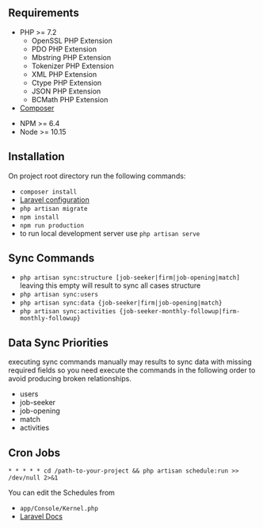 ## Requirements

* PHP >= 7.2
    * OpenSSL PHP Extension
    * PDO PHP Extension
    * Mbstring PHP Extension
    * Tokenizer PHP Extension
    * XML PHP Extension
    * Ctype PHP Extension
    * JSON PHP Extension
    * BCMath PHP Extension
* [Composer](https://getcomposer.org/download/)
- NPM >= 6.4
- Node >= 10.15


## Installation
On project root directory run the following commands:

* `composer install`
* [Laravel configuration](https://laravel.com/docs/5.7/installation#configuration)
* `php artisan migrate`
* `npm install`
* `npm run production`
* to run local development server use `php artisan serve` 
## Sync Commands
 * `php artisan sync:structure [job-seeker|firm|job-opening|match]` leaving this empty will result to sync all cases structure
 * `php artisan sync:users` 
 * `php artisan sync:data {job-seeker|firm|job-opening|match}`
 * `php artisan sync:activities {job-seeker-monthly-followup|firm-monthly-followup}`
 
## Data Sync Priorities
executing sync commands manually may results to sync data with missing required fields 
so you need execute the commands in the following order to avoid producing broken relationships.
 
 * users
 * job-seeker
 * job-opening
 * match
 * activities
 
 
## Cron Jobs
```* * * * * cd /path-to-your-project && php artisan schedule:run >> /dev/null 2>&1```

You can edit the Schedules from

* ```app/Console/Kernel.php```
* [Laravel Docs](https://laravel.com/docs/5.7/scheduling#defining-schedules)
 
  
 
 